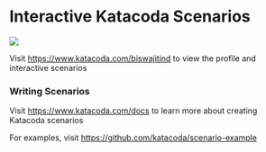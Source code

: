 # Interactive Katacoda Scenarios

[![](http://shields.katacoda.com/katacoda/biswajitind/count.svg)](https://www.katacoda.com/biswajitind "Get your profile on Katacoda.com")

Visit https://www.katacoda.com/biswajitind to view the profile and interactive scenarios

### Writing Scenarios
Visit https://www.katacoda.com/docs to learn more about creating Katacoda scenarios

For examples, visit https://github.com/katacoda/scenario-example
